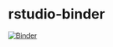 # rstudio-binder
[![Binder](https://mybinder.org/badge_logo.svg)](https://mybinder.org/v2/gh/yutokajita/rstudio-binder/HEAD?urlpath=rstudio)
